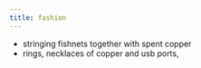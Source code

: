 ```yaml
---
title: fashion
---
```


- stringing fishnets together with spent copper
- rings, necklaces of copper and usb ports,
